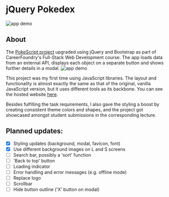 # jQuery Pokedex

![app demo](/img/poqu.png)

## About
The [PokeScript project](https://github.com/lillapulay/pokedex-javascript) upgraded using jQuery and Bootstrap as part of CareerFoundry's Full-Stack Web Development course.
The app loads data from an external API, displays each object on a separate button and shows further details in a modal.
![app demo](/img/poqumodal.png)

This project was my first time using JavaScript libraries. The layout and functionality is almost exactly the same as that of the original, vanilla JavaScript version, but it uses different tools as its backbone. You can see the hosted website [here](https://lillapulay.github.io/jquery-pokedex/).

Besides fulfilling the task requirements, I also gave the styling a boost by creating consistent theme colors and shapes, and the project got showcased amongst student submissions in the corresponding lecture. 

## Planned updates:
- [x] Styling updates (background, modal, favicon, font)
- [x] Use different background images on L and S screens
- [ ] Search bar, possibly a 'sort' function
- [ ] 'Back to top' button
- [ ] Loading indicator
- [ ] Error handling and error messages (e.g. offline mode)
- [ ] Replace logo
- [ ] Scrollbar
- [ ] Hide button outline ('X' button on modal)
